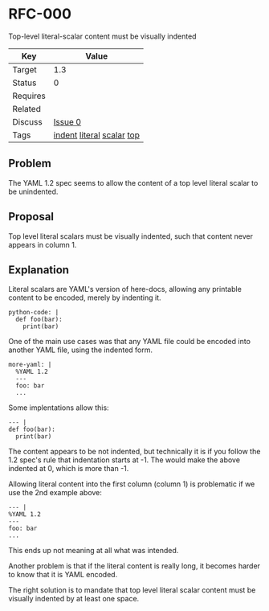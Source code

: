 RFC-000
=======

Top-level literal-scalar content must be visually indented


| Key | Value |
| --- | --- |
| Target | 1.3 |
| Status | 0 |
| Requires | |
| Related | |
| Discuss | [Issue 0](../../issues/0) |
| Tags | [indent]() [literal]() [scalar]() [top]() |


## Problem

The YAML 1.2 spec seems to allow the content of a top level literal scalar to be unindented.

## Proposal

Top level literal scalars must be visually indented, such that content never appears in column 1.


## Explanation

Literal scalars are YAML's version of here-docs, allowing any printable content to be encoded, merely by indenting it.
```
python-code: |
  def foo(bar):
    print(bar)
```

One of the main use cases was that any YAML file could be encoded into another YAML file, using the indented form.
```
more-yaml: |
  %YAML 1.2
  ---
  foo: bar
  ...
```

Some implentations allow this:
```
--- |
def foo(bar):
  print(bar)
```

The content appears to be not indented, but technically it is if you follow the 1.2 spec's rule that indentation starts at -1.
The would make the above indented at 0, which is more than -1.

Allowing literal content into the first column (column 1) is problematic if we use the 2nd example above:
```
--- |
%YAML 1.2
---
foo: bar
...
```

This ends up not meaning at all what was intended.

Another problem is that if the literal content is really long, it becomes harder to know that it is YAML encoded.

The right solution is to mandate that top level literal scalar content must be visually indented by at least one space.
